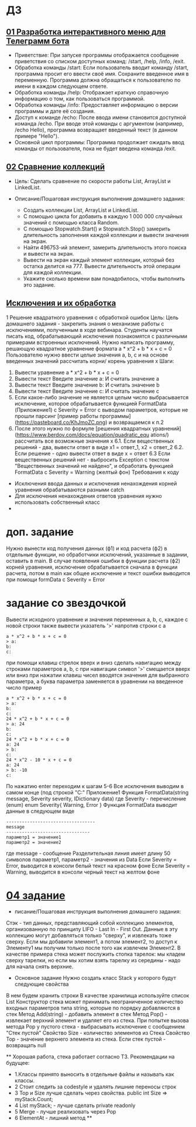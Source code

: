 # ДЗ
## [01 Разработка интерактивного меню для Телеграмм бота ](https://github.com/IlyaGall/C-/blob/main/%D0%94%D0%97/01%20homeWork/homeWork01Operatots/Program.cs)
* Приветствие: При запуске программы отображается сообщение приветствия со списком доступных команд: /start, /help, /info, /exit.
* Обработка команды /start: Если пользователь вводит команду /start, программа просит его ввести своё имя. Сохраните введенное имя в переменную. Программа должна обращаться к пользователю по имени в каждом следующем ответе.
* Обработка команды /help: Отображает краткую справочную информацию о том, как пользоваться программой.
* Обработка команды /info: Предоставляет информацию о версии программы и дате её создания.
* Доступ к команде /echo: После ввода имени становится доступной команда /echo. При вводе этой команды с аргументом (например, /echo Hello), программа возвращает введенный текст (в данном примере "Hello").
* Основной цикл программы: Программа продолжает ожидать ввод команды от пользователя, пока не будет введена команда /exit.

## [02 Сравнение коллекций](https://github.com/IlyaGall/C-/tree/main/%D0%94%D0%97/02%20HomeWork)


* Цель:
Сделать сравнение по скорости работы List, ArrayList и LinkedList.


* Описание/Пошаговая инструкция выполнения домашнего задания:
    * Создать коллекции List, ArrayList и LinkedList.
    * С помощью цикла for добавить в каждую 1 000 000 случайных значений с помощью класса Random.
    * С помощью Stopwatch.Start() и Stopwatch.Stop() замерить длительность заполнения каждой коллекции и вывести значения на экран.
    * Найти 496753-ий элемент, замерить длительность этого поиска и вывести на экран.
    * Вывести на экран каждый элемент коллекции, который без остатка делится на 777. Вывести длительность этой операции для каждой коллекции.
    * Укажите сколько времени вам понадобилось, чтобы выполнить это задание.

## [Исключения и их обработка](https://github.com/IlyaGall/C-/tree/main/%D0%94%D0%97/03%20HomeWork)

1 Решение квадратного уравнения с обработкой
ошибок
Цель: Цель домашнего задания - закрепить знания
о механизме работы с исключениями, полученным
в ходе вебинара. Студенты научатся писать код,
обрабатывающий исключения познакомятся с
различными примерами встроенных исключений.
Нужно написать программу, решающую квадратное
уравнение формата
a * x^2 + b * x + c = 0
Пользователю нужно ввести целые значения a, b, c
и на основе введенных значений рассчитать корни/
корень уравнения x
Шаги:
1. Вывести уравнение 
a * x^2 + b * x + c = 0
2. Вывести текст
Введите значение a: 
И считать значение a
3. Вывести текст
Введите значение b: 
И считать значение b
4. Вывести текст
Введите значение c: 
И считать значение c
5. Если какое-либо значение не является целым
число 
выбрасывается исключение, которое
обрабатывается функцией FormatData
(Приложение1)
с Severity = Error с выводом параметров, которые
не прошли парсинг 
[пример работы программы]
(https://pasteboard.co/KhJmoZC.png)
и возвращаемся к п.2
6. После этого нужно по формуле [решения
квадратных уравнений]
(https://www.berdov.com/docs/equation/quadratic_equ
ations/)
рассчитать все возможные значения x
6.1. Если вещественных решений - два,
вывести ответ в виде
x1 = ответ_1, x2 = ответ_2
6.2. Если решение - одно
вывести ответ в виде
x = ответ
6.3 Если вещественных решений нет - выбросить
Exception с текстом "Вещественных значений не
найдено",
и обработать функцией FormatData c Severity =
Warning (желтый фон)
Требования к коду
- Исключения ввода данных и исключения
ненахождения корней уравнения обрабатываются
разными catch
- Для исключения ненахождения ответов
уравнения нужно использовать собственный класс
- 
# доп. задание
Нужно вынести код получения данных (ф1) и код
расчета (ф2) в отдельные функции, 
но обработчики исключений, указанные в задании,
оставить в main.
В случае появления ошибки в функции расчета
(ф2) корней уравнения,
исключение обрабатывается сначала в функции
расчета,
потом в main как общее исключение и текст ошибки
выводится при помощи formData c Severity = Error
# задание со звездочкой
Вывести исходного уравнение и значения
переменных a, b, c, каждое с новой строки 
также вывести указатель '>' напротив строки с a
```
a * x^2 + b * x + c = 0
> a:
b:
c:
```
при помощи клавиш стрелок вверх и вниз сделать
навигацию между строками параметров a, b, c
при навигации символ '>' смещается вверх или
вниз 
при нажатии клавиш чисел вводятся значения для
выбранного параметра,
а буква параметра заменяется в уравнении на
введенное число
пример
```
a * x^2 + b * x + c = 0
> a:
b:
c:
24 * x^2 + b * x + c = 0
> a: 24
b:
c:
24 * x^2 + b * x + c = 0
a: 24
> b:
c:
24 * x^2 - 10 * x + c = 0
a: 24
> b: -10
c:
```
По нажатию enter переходим к шагам 5-6
Все исключения выводим в самом конце (под
строкой "C:"
Приложение1
Функция FormatData(string message, Severity
severity, IDictionary data)
где Severity - перечисление (enum)
enum Severity{
Warning,
Error
}
Функция FormatData выводит данные в следующем
виде
```
----------------------------------
message 
--------------------------------
параметр1 = значение1
параметр2 = значение2
```
где message - сообщение 
Разделительная линия имеет длину 50 символов
параметр1, параметр2 - значения из Data
Если Severity = Error, выводится в консоли белый
текст на красном фоне
Если Severity = Warning, выводится в консоли
черный текст на желтом фоне


# [04 задание](https://github.com/IlyaGall/C-/tree/main/%D0%94%D0%97/04%20HomeWork)
* писание/Пошаговая инструкция выполнения домашнего задания:

Стэк - тип данных, представляющий собой коллекцию элементов, организованную по принципу LIFO - Last In - First Out.
Данные в эту коллекцию могут добавляться только "сверху", и извлекать тоже сверху. Если мы добавили элемент1, а потом элемент2, то доступ к Элементу1 мы получим только после того как извлечем Элемент2.
В качестве примера стека может послужить стопка тарелок: мы кладем сверху тарелки, но если мы хотим взять тарелку из середины - надо для начала снять верхние.

* Основное задание
Нужно создать класс Stack у которого будут следующие свойства

В нем будем хранить строки
В качестве хранилища используйте список List
Конструктор стека может принимать неограниченное количество входных параметров типа string, которые по порядку добавляются в стек
Метод Add(string) - добавить элемент в стек
Метод Pop() - извлекает верхний элемент и удаляет его из стека. При попытке вызова метода Pop у пустого стека - выбрасывать исключение с сообщением "Стек пустой"
Свойство Size - количество элементов из Стека
Свойство Top - значение верхнего элемента из стека. Если стек пустой - возвращать null

**
Хорошая работа, стека работает согласно ТЗ. Рекомендации на будущее:
* 1.Классы принято выносить в отдельные файлы и называть как классы.
* 2 Стоит следить за codestyle и удалять лишние переносы строк
* 3 Top и Size лучше сделать через свойства. public int Size => myStack.Count;
* 4 List<string> myStack; - лучше сделать private readonly
* 5 Merge - лучше реализовать через Pop
* 6 ElementAt - лишний метод
**
